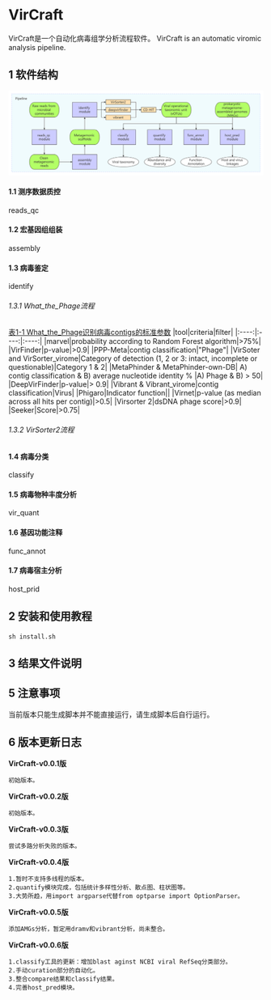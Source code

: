 # VirCraft
VirCraft是一个自动化病毒组学分析流程软件。
VirCraft is an automatic viromic analysis pipeline.

## 1 软件结构
![Overall workflow of VirCraft](docs/Overall_workflow_of_VirCraft.png)
#### 1.1 测序数据质控
reads_qc
#### 1.2 宏基因组组装
assembly
#### 1.3 病毒鉴定
identify
###### 1.3.1 What_the_Phage流程

[表1-1 What_the_Phage识别病毒contigs的标准参数](https://doi.org/10.1038/s42003-022-04027-y)
|tool|criteria|filter|
|:----:|:----:|:----:|
|marvel|probability according to Random Forest algorithm|>75%|
|VirFinder|p-value|>0.9|
|PPP-Meta|contig classification|"Phage"|
|VirSoter and VirSorter_virome|Category of detection (1, 2 or 3: intact, incomplete or questionable)|Category 1 & 2|
|MetaPhinder & MetaPhinder-own-DB| A) contig classification & B) average nucleotide identity % |A) Phage & B) > 50|
|DeepVirFinder|p-value|> 0.9|
|Vibrant & Vibrant_virome|contig classification|Virus|
|Phigaro|Indicator function||
|Virnet|p-value (as median across all hits per contig)|>0.5|
|Virsorter 2|dsDNA phage score|>0.9|
|Seeker|Score|>0.75|

###### 1.3.2 VirSorter2流程

#### 1.4 病毒分类
classify

#### 1.5 病毒物种丰度分析
vir_quant

#### 1.6 基因功能注释
func_annot

#### 1.7 病毒宿主分析
host_prid


## 2 安装和使用教程

```
sh install.sh
```

## 3 结果文件说明

## 5 注意事项
当前版本只能生成脚本并不能直接运行，请生成脚本后自行运行。
## 6 版本更新日志


**VirCraft-v0.0.1版**
```
初始版本。
```

**VirCraft-v0.0.2版**
```
初始版本。
```

**VirCraft-v0.0.3版**
```
尝试多路分析失败的版本。
```

**VirCraft-v0.0.4版**
```
1.暂时不支持多线程的版本。
2.quantify模块完成，包括统计多样性分析、散点图、柱状图等。
3.大势所趋，用import argparse代替from optparse import OptionParser。
```

**VirCraft-v0.0.5版**
```
添加AMGs分析，暂定用dramv和vibrant分析，尚未整合。
```

**VirCraft-v0.0.6版**
```
1.classify工具的更新：增加blast aginst NCBI viral RefSeq分类部分。
2.手动curation部分的自动化。
3.整合compare结果和classify结果。
4.完善host_pred模块。
```
